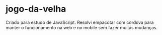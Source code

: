 # jogo-da-velha
Criado para estudo de JavaScript.
Resolvi empacotar com cordova para manter o funcionamento na web e no mobile sem fazer muitas mudanças.
